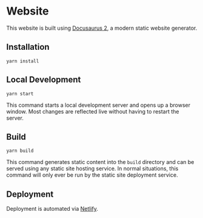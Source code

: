 # Website

This website is built using [Docusaurus 2](https://docusaurus.io/), a modern static website generator.

## Installation

```console
yarn install
```

## Local Development

```console
yarn start
```

This command starts a local development server and opens up a browser window. Most changes are reflected live without having to restart the server.

## Build

```console
yarn build
```

This command generates static content into the `build` directory and can be served using any static site hosting service. In normal situations, this command will only ever be run by the static site deployment service.

## Deployment

Deployment is automated via [Netlify](https://app.netlify.com/sites/codidact-docs/deploys).
